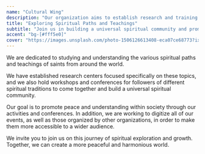 ```yaml
---
name: "Cultural Wing"
description: "Our organization aims to establish research and training centers to study and compare the cultures, festivals, and rituals of different cultures, and to celebrate these traditions in a progressive and environmentally-conscious manner."
title: "Exploring Spiritual Paths and Teachings"
subtitle: "Join us in building a universal spiritual community and promoting peace within society."
accent: "bg-[#fff5e0]"
cover: "https://images.unsplash.com/photo-1506126613408-eca07ce68773?ixlib=rb-4.0.3&ixid=M3wxMjA3fDB8MHxwaG90by1wYWdlfHx8fGVufDB8fHx8fA%3D%3D&auto=format&fit=crop&w=1099&q=80"
---
```


We are dedicated to studying and understanding the various spiritual paths and teachings of saints from around the world.

We have established research centers focused specifically on these topics, and we also hold workshops and conferences for followers of different spiritual traditions to come together and build a universal spiritual community.

Our goal is to promote peace and understanding within society through our activities and conferences. In addition, we are working to digitize all of our events, as well as those organized by other organizations, in order to make them more accessible to a wider audience.

We invite you to join us on this journey of spiritual exploration and growth. Together, we can create a more peaceful and harmonious world.
